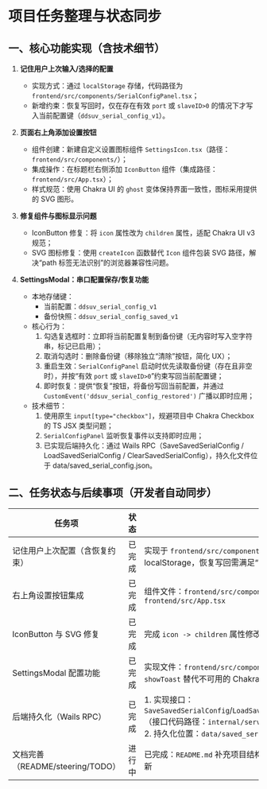 # 项目任务整理与状态同步
## 一、核心功能实现（含技术细节）
1. **记住用户上次输入/选择的配置**  
   - 实现方式：通过 `localStorage` 存储，代码路径为 `frontend/src/components/SerialConfigPanel.tsx`；  
   - 新增约束：恢复写回时，仅在存在有效 `port` 或 `slaveID>0` 的情况下才写入当前配置键（`ddsuv_serial_config_v1`）。

2. **页面右上角添加设置按钮**  
   - 组件创建：新建自定义设置图标组件 `SettingsIcon.tsx`（路径：`frontend/src/components/`）；  
   - 集成操作：在标题栏右侧添加 `IconButton` 组件（集成路径：`frontend/src/App.tsx`）；  
   - 样式规范：使用 Chakra UI 的 `ghost` 变体保持界面一致性，图标采用提供的 SVG 图形。

3. **修复组件与图标显示问题**  
   - IconButton 修复：将 `icon` 属性改为 `children` 属性，适配 Chakra UI v3 规范；  
   - SVG 图标修复：使用 `createIcon` 函数替代 `Icon` 组件包装 SVG 路径，解决“path 标签无法识别”的浏览器兼容性问题。

4. **SettingsModal：串口配置保存/恢复功能**  
   - 本地存储键：  
     - 当前配置：`ddsuv_serial_config_v1`  
     - 备份快照：`ddsuv_serial_config_saved_v1`  
   - 核心行为：  
     1. 勾选复选框时：立即将当前配置复制到备份键（无内容时写入空字符串，标记已启用）；  
     2. 取消勾选时：删除备份键（移除独立“清除”按钮，简化 UX）；  
     3. 重启生效：`SerialConfigPanel` 启动时优先读取备份键（存在且非空时），并按“有效 `port` 或 `slaveID>0`”约束写回当前配置键；  
     4. 即时恢复：提供“恢复”按钮，将备份写回当前配置，并通过 `CustomEvent('ddsuv_serial_config_restored')` 广播以即时应用；  
   - 技术细节：
     1. 使用原生 `input[type="checkbox"]`，规避项目中 Chakra Checkbox 的 TS JSX 类型问题；
     2. `SerialConfigPanel` 监听恢复事件以支持即时应用；
     3. 已实现后端持久化：通过 Wails RPC（SaveSavedSerialConfig / LoadSavedSerialConfig / ClearSavedSerialConfig），持久化文件位于 data/saved_serial_config.json。


## 二、任务状态与后续事项（开发者自动同步）
| 任务项 | 状态 | 补充说明 |
|--------|------|----------|
| 记住用户上次配置（含恢复约束） | 已完成 | 实现于 `frontend/src/components/SerialConfigPanel.tsx`（使用 localStorage，恢复写回需满足“有效 port 或 slaveID>0”） |
| 右上角设置按钮集成 | 已完成 | 组件文件：`frontend/src/components/SettingsIcon.tsx`；集成文件：`frontend/src/App.tsx` |
| IconButton 与 SVG 修复 | 已完成 | 完成 `icon -> children` 属性修改，SVG 用 `createIcon` 兼容处理 |
| SettingsModal 配置功能 | 已完成 | 实现文件：`frontend/src/components/SettingsModal.tsx`；用本地 `showToast` 替代不可用的 Chakra 导出，保留 Wails RPC 调用 |
| 后端持久化（Wails RPC） | 已完成 | 1. 实现接口：`SaveSavedSerialConfig`/`LoadSavedSerialConfig`/`ClearSavedSerialConfig`（接口代码路径：`internal/service/service.go`）；<br>2. 持久化位置：`data/saved_serial_config.json` |
| 文档完善（README/steering/TODO） | 进行中 | 已完成：`README.md` 补充项目结构概览；待完成：`docs/steering/xx.md` 更新 |